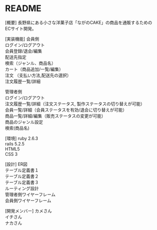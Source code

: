 # README

[概要]
長野県にある小さな洋菓子店「ながのCAKE」の商品を通販するためのECサイト開発。

[実装機能]
会員側<br>
ログイン/ログアウト<br>
会員登録/退会/編集<br>
配送先指定<br>
検索（ジャンル、商品名）<br>
カート（商品追加/一覧/編集）<br>
注文 （支払い方法,配送先の選択）<br>
注文履歴一覧/詳細

管理者側<br>
ログイン/ログアウト<br>
注文履歴一覧/詳細（注文ステータス, 製作ステータスの切り替えが可能）<br>
会員一覧/詳細（会員ステータスを有効/退会に切り替えが可能）<br>
商品一覧/詳細/編集（販売ステータスの変更が可能）<br>
商品のジャンル設定<br>
検索(商品名)

[環境]
ruby 2.6.3<br>
rails 5.2.5<br>
HTML5<br>
CSS 3

[設計]
ER図<br>
テーブル定義書１<br>
テーブル定義書２<br>
テーブル定義書３<br>
ルーティング設計<br>
管理者側ワイヤーフレーム<br>
会員側ワイヤーフレーム

[開発メンバー]
カメさん<br>
イチさん<br>
ナカさん
